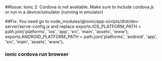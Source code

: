 ##Issue: Ionic 2: Cordova is not available. Make sure to include cordova.js or run in a device/simulator (running in emulator)

##Fix: You need go to node_modules/@ionic/app-scripts/dist/dev-server/serve-config.js and replace
exports.IOS_PLATFORM_PATH = path.join('platforms', 'ios', 'app', 'src', 'main', 'assets', 'www');
exports.ANDROID_PLATFORM_PATH = path.join('platforms', 'android', 'app', 'src', 'main', 'assets', 'www');


### ionic cordova run browser
